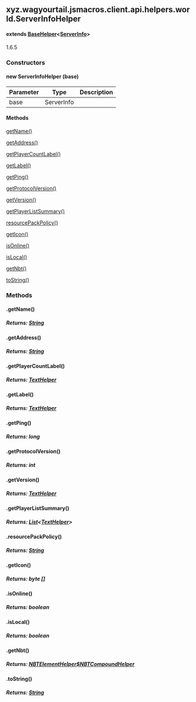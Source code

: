 

xyz.wagyourtail.jsmacros.client.api.helpers.world.ServerInfoHelper
------------------------------------------------------------------

#### extends [BaseHelper](1.9.2/xyz/wagyourtail/jsmacros/core/helpers/BaseHelper.html)<[ServerInfo](https://wagyourtail.xyz/Projects/MinecraftMappingViewer/App?mapping=INTERMEDIARY,YARN&version=1.20.5&search=net/minecraft/client/network/ServerInfo)>

1.6.5

### Constructors

#### new ServerInfoHelper (base)

| Parameter | Type | Description |
|---|---|---|
| base | ServerInfo |  |



#### Methods

[getName()](#getName-)


[getAddress()](#getAddress-)


[getPlayerCountLabel()](#getPlayerCountLabel-)


[getLabel()](#getLabel-)


[getPing()](#getPing-)


[getProtocolVersion()](#getProtocolVersion-)


[getVersion()](#getVersion-)


[getPlayerListSummary()](#getPlayerListSummary-)


[resourcePackPolicy()](#resourcePackPolicy-)


[getIcon()](#getIcon-)


[isOnline()](#isOnline-)


[isLocal()](#isLocal-)


[getNbt()](#getNbt-)


[toString()](#toString-)



### Methods

#### .getName()


##### Returns: [String](https://docs.oracle.com/javase/8/docs/api/index.html?java/lang/String.html)



#### .getAddress()


##### Returns: [String](https://docs.oracle.com/javase/8/docs/api/index.html?java/lang/String.html)



#### .getPlayerCountLabel()


##### Returns: [TextHelper](1.9.2/xyz/wagyourtail/jsmacros/client/api/helpers/TextHelper.html)



#### .getLabel()


##### Returns: [TextHelper](1.9.2/xyz/wagyourtail/jsmacros/client/api/helpers/TextHelper.html)



#### .getPing()


##### Returns: long



#### .getProtocolVersion()


##### Returns: int



#### .getVersion()


##### Returns: [TextHelper](1.9.2/xyz/wagyourtail/jsmacros/client/api/helpers/TextHelper.html)



#### .getPlayerListSummary()


##### Returns: [List](https://docs.oracle.com/javase/8/docs/api/index.html?java/util/List.html)<[TextHelper](1.9.2/xyz/wagyourtail/jsmacros/client/api/helpers/TextHelper.html)>



#### .resourcePackPolicy()


##### Returns: [String](https://docs.oracle.com/javase/8/docs/api/index.html?java/lang/String.html)



#### .getIcon()


##### Returns: byte []



#### .isOnline()


##### Returns: boolean



#### .isLocal()


##### Returns: boolean



#### .getNbt()


##### Returns: [NBTElementHelper$NBTCompoundHelper](1.9.2/xyz/wagyourtail/jsmacros/client/api/helpers/NBTElementHelper.NBTCompoundHelper.html)



#### .toString()


##### Returns: [String](https://docs.oracle.com/javase/8/docs/api/index.html?java/lang/String.html)




